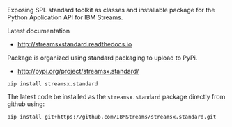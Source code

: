 Exposing SPL standard toolkit as classes and installable package for the Python Application API for IBM Streams.

Latest documentation

* http://streamsxstandard.readthedocs.io

Package is organized using standard packaging to upload to PyPi.

* http://pypi.org/project/streamsx.standard/


```
pip install streamsx.standard
```

The latest code be installed as the `streamsx.standard` package directly from github using:

```
pip install git+https://github.com/IBMStreams/streamsx.standard.git
```
